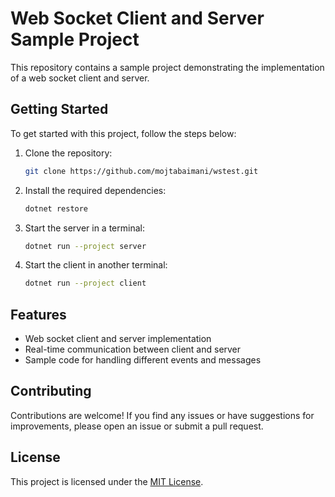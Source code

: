 # Web Socket Client and Server Sample Project

This repository contains a sample project demonstrating the implementation of a web socket client and server.

## Getting Started

To get started with this project, follow the steps below:

1. Clone the repository:

    ```bash
    git clone https://github.com/mojtabaimani/wstest.git
    ```

2. Install the required dependencies:

    ```bash
    dotnet restore
    ```

3. Start the server in a terminal:

    ```bash
    dotnet run --project server
    ```

4. Start the client in another terminal:

    ```bash
    dotnet run --project client
    ```

## Features

- Web socket client and server implementation
- Real-time communication between client and server
- Sample code for handling different events and messages

## Contributing

Contributions are welcome! If you find any issues or have suggestions for improvements, please open an issue or submit a pull request.

## License

This project is licensed under the [MIT License](LICENSE).
